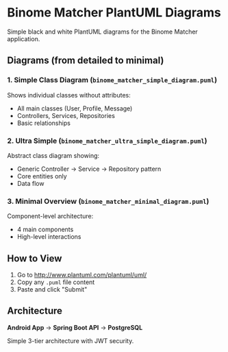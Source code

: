 # Binome Matcher PlantUML Diagrams

Simple black and white PlantUML diagrams for the Binome Matcher application.

## Diagrams (from detailed to minimal)

### 1. Simple Class Diagram (`binome_matcher_simple_diagram.puml`)
Shows individual classes without attributes:
- All main classes (User, Profile, Message)
- Controllers, Services, Repositories
- Basic relationships

### 2. Ultra Simple (`binome_matcher_ultra_simple_diagram.puml`)
Abstract class diagram showing:
- Generic Controller → Service → Repository pattern
- Core entities only
- Data flow

### 3. Minimal Overview (`binome_matcher_minimal_diagram.puml`)
Component-level architecture:
- 4 main components
- High-level interactions

## How to View

1. Go to http://www.plantuml.com/plantuml/uml/
2. Copy any `.puml` file content
3. Paste and click "Submit"

## Architecture

**Android App** → **Spring Boot API** → **PostgreSQL**

Simple 3-tier architecture with JWT security.